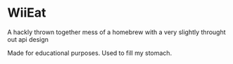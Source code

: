 # WiiEat
A hackly thrown together mess of a homebrew with a very slightly throught out api design

Made for educational purposes. Used to fill my stomach.

